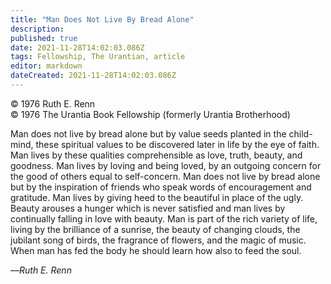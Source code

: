 ```yaml
---
title: "Man Does Not Live By Bread Alone"
description: 
published: true
date: 2021-11-28T14:02:03.086Z
tags: Fellowship, The Urantian, article
editor: markdown
dateCreated: 2021-11-28T14:02:03.086Z
---
```


<p class="v-card v-sheet theme--light grey lighten-3 px-2">© 1976 Ruth E. Renn<br>© 1976 The Urantia Book Fellowship (formerly Urantia Brotherhood)</p>

Man does not live by bread alone but by value seeds planted in the child-mind, these spiritual values to be discovered later in life by the eye of faith. Man lives by these qualities comprehensible as love, truth, beauty, and goodness. Man lives by loving and being loved, by an outgoing concern for the good of others equal to self-concern. Man does not live by bread alone but by the inspiration of friends who speak words of encouragement and gratitude. Man lives by giving heed to the beautiful in place of the ugly. Beauty arouses a hunger which is never satisfied and man lives by continually falling in love with beauty. Man is part of the rich variety of life, living by the brilliance of a sunrise, the beauty of changing clouds, the jubilant song of birds, the fragrance of flowers, and the magic of music. When man has fed the body he should learn how also to feed the soul.

—_Ruth E. Renn_